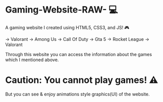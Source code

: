 # Gaming-Website-RAW- 💻

A gaming website I created using HTML5, CSS3, and JS! 🎮

-> Valorant
-> Among Us
-> Call Of Duty
-> Gta 5
-> Rocket League
-> Valorant

Through this website you can access the information about the games which I mentioned above. 
# Caution: You cannot play games! ⚠️
But you can see & enjoy animations style graphics(UI) of the website. 

